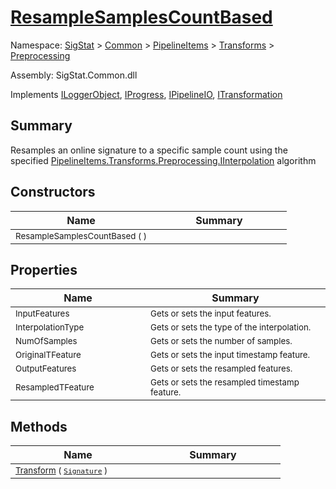 # [ResampleSamplesCountBased](./ResampleSamplesCountBased.md)

Namespace: [SigStat]() > [Common](./../../../README.md) > [PipelineItems]() > [Transforms]() > [Preprocessing](./README.md)

Assembly: SigStat.Common.dll

Implements [ILoggerObject](./../../../ILoggerObject.md), [IProgress](./../../../Helpers/IProgress.md), [IPipelineIO](./../../../Pipeline/IPipelineIO.md), [ITransformation](./../../../ITransformation.md)

## Summary
Resamples an online signature to a specific sample count using the specified [PipelineItems.Transforms.Preprocessing.IInterpolation](https://github.com/hargitomi97/sigstat/blob/master/docs/md/SigStat/Common/PipelineItems/Transforms/Preprocessing/IInterpolation.md) algorithm

## Constructors

| Name | Summary | 
| --- | --- | 
| <sub>ResampleSamplesCountBased (  )</sub><div style="width: 200px">| <sub></sub><div style="width: 200px">| <br>


## Properties

| Name | Summary | 
| --- | --- | 
| <sub>InputFeatures</sub><div style="width: 200px">| <sub>Gets or sets the input features.</sub><div style="width: 200px">| <br>
| <sub>InterpolationType</sub><div style="width: 200px">| <sub>Gets or sets the type of the interpolation. <seealso cref="T:SigStat.Common.PipelineItems.Transforms.Preprocessing.IInterpolation" /></sub><div style="width: 200px">| <br>
| <sub>NumOfSamples</sub><div style="width: 200px">| <sub>Gets or sets the number of samples.</sub><div style="width: 200px">| <br>
| <sub>OriginalTFeature</sub><div style="width: 200px">| <sub>Gets or sets the input timestamp feature.</sub><div style="width: 200px">| <br>
| <sub>OutputFeatures</sub><div style="width: 200px">| <sub>Gets or sets the resampled  features.</sub><div style="width: 200px">| <br>
| <sub>ResampledTFeature</sub><div style="width: 200px">| <sub>Gets or sets the resampled timestamp feature.</sub><div style="width: 200px">| <br>


## Methods

| Name | Summary | 
| --- | --- | 
| <sub>[Transform](./Methods/ResampleSamplesCountBased-100663801.md) ( [`Signature`](./../../../Signature.md) )</sub><div style="width: 200px">| <sub></sub><div style="width: 200px">| <br>


